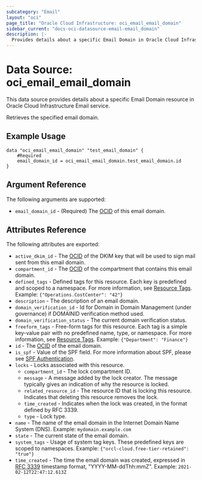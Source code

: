 ```yaml
---
subcategory: "Email"
layout: "oci"
page_title: "Oracle Cloud Infrastructure: oci_email_email_domain"
sidebar_current: "docs-oci-datasource-email-email_domain"
description: |-
  Provides details about a specific Email Domain in Oracle Cloud Infrastructure Email service
---
```


# Data Source: oci_email_email_domain
This data source provides details about a specific Email Domain resource in Oracle Cloud Infrastructure Email service.

Retrieves the specified email domain.

## Example Usage

```hcl
data "oci_email_email_domain" "test_email_domain" {
	#Required
	email_domain_id = oci_email_email_domain.test_email_domain.id
}
```

## Argument Reference

The following arguments are supported:

* `email_domain_id` - (Required) The [OCID](https://docs.cloud.oracle.com/iaas/Content/General/Concepts/identifiers.htm) of this email domain.


## Attributes Reference

The following attributes are exported:

* `active_dkim_id` - The [OCID](https://docs.cloud.oracle.com/iaas/Content/General/Concepts/identifiers.htm) of the DKIM key that will be used to sign mail sent from this email domain. 
* `compartment_id` - The [OCID](https://docs.cloud.oracle.com/iaas/Content/General/Concepts/identifiers.htm) of the compartment that contains this email domain. 
* `defined_tags` - Defined tags for this resource. Each key is predefined and scoped to a namespace. For more information, see [Resource Tags](https://docs.cloud.oracle.com/iaas/Content/General/Concepts/resourcetags.htm).  Example: `{"Operations.CostCenter": "42"}` 
* `description` - The description of an email domain.
* `domain_verification_id` - Id for Domain in Domain Management (under governance) if DOMAINID verification method used.
* `domain_verification_status` - The current domain verification status.
* `freeform_tags` - Free-form tags for this resource. Each tag is a simple key-value pair with no predefined name, type, or namespace. For more information, see [Resource Tags](https://docs.cloud.oracle.com/iaas/Content/General/Concepts/resourcetags.htm).  Example: `{"Department": "Finance"}` 
* `id` - The [OCID](https://docs.cloud.oracle.com/iaas/Content/General/Concepts/identifiers.htm) of the email domain. 
* `is_spf` - Value of the SPF field. For more information about SPF, please see [SPF Authentication](https://docs.cloud.oracle.com/iaas/Content/Email/Concepts/overview.htm#components). 
* `locks` - Locks associated with this resource.
	* `compartment_id` - The lock compartment ID.
	* `message` - A message added by the lock creator. The message typically gives an indication of why the resource is locked. 
	* `related_resource_id` - The resource ID that is locking this resource. Indicates that deleting this resource removes the lock. 
	* `time_created` - Indicates when the lock was created, in the format defined by RFC 3339.
	* `type` - Lock type.
* `name` - The name of the email domain in the Internet Domain Name System (DNS).  Example: `mydomain.example.com` 
* `state` - The current state of the email domain.
* `system_tags` - Usage of system tag keys. These predefined keys are scoped to namespaces. Example: `{"orcl-cloud.free-tier-retained": "true"}` 
* `time_created` - The time the email domain was created, expressed in [RFC 3339](https://tools.ietf.org/html/rfc3339) timestamp format, "YYYY-MM-ddThh:mmZ".  Example: `2021-02-12T22:47:12.613Z` 

